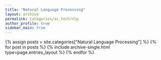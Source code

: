 ```yaml
---
title: "Natural Language Processing"
layout: archive
permalink: categories/ai_tech/nlp
author_profile: true
sidebar_main: true
---
```



{% assign posts = site.categories["Natural Language Processing"] %}
{% for post in posts %} {% include archive-single.html type=page.entries_layout %} {% endfor %}